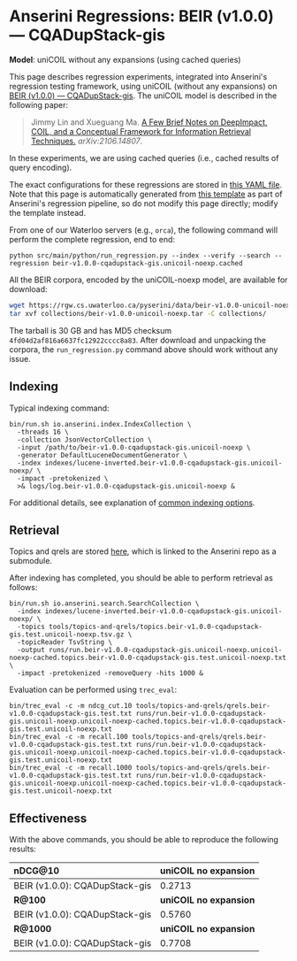 # Anserini Regressions: BEIR (v1.0.0) &mdash; CQADupStack-gis

**Model**: uniCOIL without any expansions (using cached queries)

This page describes regression experiments, integrated into Anserini's regression testing framework, using uniCOIL (without any expansions) on [BEIR (v1.0.0) &mdash; CQADupStack-gis](http://beir.ai/).
The uniCOIL model is described in the following paper:

> Jimmy Lin and Xueguang Ma. [A Few Brief Notes on DeepImpact, COIL, and a Conceptual Framework for Information Retrieval Techniques.](https://arxiv.org/abs/2106.14807) _arXiv:2106.14807_.

In these experiments, we are using cached queries (i.e., cached results of query encoding).

The exact configurations for these regressions are stored in [this YAML file](../../src/main/resources/regression/beir-v1.0.0-cqadupstack-gis.unicoil-noexp.cached.yaml).
Note that this page is automatically generated from [this template](../../src/main/resources/docgen/templates/beir-v1.0.0-cqadupstack-gis.unicoil-noexp.cached.template) as part of Anserini's regression pipeline, so do not modify this page directly; modify the template instead.

From one of our Waterloo servers (e.g., `orca`), the following command will perform the complete regression, end to end:

```
python src/main/python/run_regression.py --index --verify --search --regression beir-v1.0.0-cqadupstack-gis.unicoil-noexp.cached
```

All the BEIR corpora, encoded by the uniCOIL-noexp model, are available for download:

```bash
wget https://rgw.cs.uwaterloo.ca/pyserini/data/beir-v1.0.0-unicoil-noexp.tar -P collections/
tar xvf collections/beir-v1.0.0-unicoil-noexp.tar -C collections/
```

The tarball is 30 GB and has MD5 checksum `4fd04d2af816a6637fc12922cccc8a83`.
After download and unpacking the corpora, the `run_regression.py` command above should work without any issue.

## Indexing

Typical indexing command:

```
bin/run.sh io.anserini.index.IndexCollection \
  -threads 16 \
  -collection JsonVectorCollection \
  -input /path/to/beir-v1.0.0-cqadupstack-gis.unicoil-noexp \
  -generator DefaultLuceneDocumentGenerator \
  -index indexes/lucene-inverted.beir-v1.0.0-cqadupstack-gis.unicoil-noexp/ \
  -impact -pretokenized \
  >& logs/log.beir-v1.0.0-cqadupstack-gis.unicoil-noexp &
```

For additional details, see explanation of [common indexing options](../../docs/common-indexing-options.md).

## Retrieval

Topics and qrels are stored [here](https://github.com/castorini/anserini-tools/tree/master/topics-and-qrels), which is linked to the Anserini repo as a submodule.

After indexing has completed, you should be able to perform retrieval as follows:

```
bin/run.sh io.anserini.search.SearchCollection \
  -index indexes/lucene-inverted.beir-v1.0.0-cqadupstack-gis.unicoil-noexp/ \
  -topics tools/topics-and-qrels/topics.beir-v1.0.0-cqadupstack-gis.test.unicoil-noexp.tsv.gz \
  -topicReader TsvString \
  -output runs/run.beir-v1.0.0-cqadupstack-gis.unicoil-noexp.unicoil-noexp-cached.topics.beir-v1.0.0-cqadupstack-gis.test.unicoil-noexp.txt \
  -impact -pretokenized -removeQuery -hits 1000 &
```

Evaluation can be performed using `trec_eval`:

```
bin/trec_eval -c -m ndcg_cut.10 tools/topics-and-qrels/qrels.beir-v1.0.0-cqadupstack-gis.test.txt runs/run.beir-v1.0.0-cqadupstack-gis.unicoil-noexp.unicoil-noexp-cached.topics.beir-v1.0.0-cqadupstack-gis.test.unicoil-noexp.txt
bin/trec_eval -c -m recall.100 tools/topics-and-qrels/qrels.beir-v1.0.0-cqadupstack-gis.test.txt runs/run.beir-v1.0.0-cqadupstack-gis.unicoil-noexp.unicoil-noexp-cached.topics.beir-v1.0.0-cqadupstack-gis.test.unicoil-noexp.txt
bin/trec_eval -c -m recall.1000 tools/topics-and-qrels/qrels.beir-v1.0.0-cqadupstack-gis.test.txt runs/run.beir-v1.0.0-cqadupstack-gis.unicoil-noexp.unicoil-noexp-cached.topics.beir-v1.0.0-cqadupstack-gis.test.unicoil-noexp.txt
```

## Effectiveness

With the above commands, you should be able to reproduce the following results:

| **nDCG@10**                                                                                                  | **uniCOIL no expansion**|
|:-------------------------------------------------------------------------------------------------------------|-------------------------|
| BEIR (v1.0.0): CQADupStack-gis                                                                               | 0.2713                  |
| **R@100**                                                                                                    | **uniCOIL no expansion**|
| BEIR (v1.0.0): CQADupStack-gis                                                                               | 0.5760                  |
| **R@1000**                                                                                                   | **uniCOIL no expansion**|
| BEIR (v1.0.0): CQADupStack-gis                                                                               | 0.7708                  |
